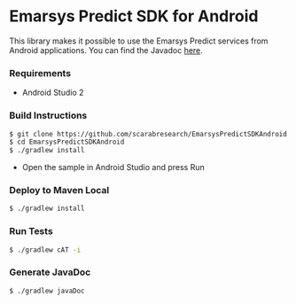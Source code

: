 # Emarsys Predict SDK for Android

This library makes it possible to use the Emarsys Predict services from Android applications. You can find the
Javadoc [here](https://scarabresearch.github.io/EmarsysPredictSDKAndroid/).

### Requirements
- Android Studio 2

### Build Instructions
```sh
$ git clone https://github.com/scarabresearch/EmarsysPredictSDKAndroid
$ cd EmarsysPredictSDKAndroid
$ ./gradlew install
```

* Open the sample in Android Studio and press Run

### Deploy to Maven Local
```sh
$ ./gradlew install
```

### Run Tests
```sh
$ ./gradlew cAT -i
```

### Generate JavaDoc
```sh
$ ./gradlew javaDoc
```
